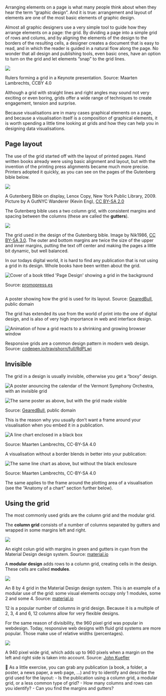 Arranging elements on a page is what many people think about when they hear the term “graphic design”.  And it is true: arrangement and layout of elements are one of the most basic elements of graphic design.

Almost all graphic designers use a very simple tool to guide how they arrange elements on a page: the grid. By dividing a page into a simple grid of rows and colums, and by aligning the elements of the design to the borders of the resulting cells, a designer creates a document that is easy to read, and in which the reader is guided in a natural flow along the page. No wonder that all design and publishing tools, even basic ones, have an option to turn on the grid and let elements “snap” to the grid lines.

![ ](Grid%20and%20arrangement%204ba513397bf6413d900e7c2944888770/keynote-grid.png)

Rulers forming a grid in a Keynote presentation. Source: Maarten Lambrechts, CCBY 4.0

Although a grid with straight lines and right angles may sound not very exciting or even boring, grids offer a wide range of techniques to create engagement, tension and surprise.

Because visualisations are in many cases graphical elements on a page, and because a visualisation itself is a composition of graphical elements, it is worth spending a little time looking at grids and how they can help you in designing data visualisations.

## Page layout

The use of the grid started off with the layout of printed pages. Hand written books already were using basic alignment and layout, but with the invention of the printing press alignments became much more precise. Printers adopted it quickly, as you can see on the pages of the Gutenberg bible below.

![ ](Grid%20and%20arrangement%204ba513397bf6413d900e7c2944888770/Gutenberg_Bible_Lenox_Copy_New_York_Public_Library_2009._Pic_01.jpg)

A Gutenberg Bible on display, Lenox Copy, New York Public Library, 2009. Picture by A GutNYC Wanderer (Kevin Eng), [CC BY-SA 2.0](https://creativecommons.org/licenses/by-sa/2.02021-12-15)

The Gutenberg bible uses a two column grid, with consistent margins and spacing between the columns (these are called the **gutters**).

![ ](Grid%20and%20arrangement%204ba513397bf6413d900e7c2944888770/1280px-Gutenberg_Bible_Proportions.svg.png)

The grid used in the design of the Gutenberg bible. Image by Nik1986, [CC BY-SA 3.0](https://creativecommons.org/licenses/by-sa/3.0). The outer and bottom margins are twice the size of the upper and inner margins, putting the text off center and making the pages a little bit dynamic, but well balanced.

In our todays digital world, it is hard to find any publication that is not using a grid in its design. Whole books have been written about the grid.

![Cover of a book titled 'Page Design' showing a grid in the background](Grid%20and%20arrangement%204ba513397bf6413d900e7c2944888770/page-design-309647601.jpg)

Source: [promopress.es](http://www.promopress.es/en/diseno-grafico-101580304/page-design-1120802-000-0001.html)

<p class="center">
<img src="Grid%20and%20arrangement%204ba513397bf6413d900e7c2944888770/grid-fade.gif" class="max-600" alt=""/>
</p>

A poster showing how the grid is used for its layout. Source: [GearedBull](https://commons.wikimedia.org/wiki/File:Grid2aib.svg), public domain

The grid has extended its use from the world of print into the one of digital design, and is also of very high importance in web and interface design.

![Animation of how a grid reacts to a shrinking and growing browser window](Grid%20and%20arrangement%204ba513397bf6413d900e7c2944888770/responsive-grid.gif)

Responsive grids are a common design pattern in modern web design. Source: [codepen.io/travishorn/full/RdPLwj](https://codepen.io/travishorn/full/RdPLwj)

## Invisible

The grid in a design is usually invisible, otherwise you get a “boxy” design.

<p class="center">
<img src="Grid%20and%20arrangement%204ba513397bf6413d900e7c2944888770/vermont-without-grid2x.png" class="max-600" alt="A poster anouncing the calendar of the Vermont Symphony Orchestra, with an invisible grid"/>
</p>

<p class="center">
<img src="Grid%20and%20arrangement%204ba513397bf6413d900e7c2944888770/Grid2aib.svg.png" class="max-600" alt="The same poster as above, but with the grid made visible"/>
</p>

Source: [GearedBull](https://commons.wikimedia.org/wiki/File:Grid2aib.svg), public domain 

This is the reason why you usually don’t want a frame around your visualisation when you embed it in a publication.

<p class="center">
<img src="Grid%20and%20arrangement%204ba513397bf6413d900e7c2944888770/chart-with-border2x.png" class="max-600" alt="A line chart enclosed in a black box"/>
</p>

Source: Maarten Lambrechts, CC-BY-SA 4.0

A visualisation without a border blends in better into your publication:

<p class="center">
<img src="Grid%20and%20arrangement%204ba513397bf6413d900e7c2944888770/chart-without-border2x.png" class="max-600" alt="The same line chart as above, but without the black enclosure"/>
</p>

Source: Maarten Lambrechts, CC-BY-SA 4.0

The same applies to the frame around the plotting area of a visualisation (see the “Anatomy of a chart” section further below).

## Using the grid

The most commonly used grids are the column grid and the modular grid.

The **column grid** consists of a number of columns separated by gutters and wrapped in some margins left and right.

![ ](Grid%20and%20arrangement%204ba513397bf6413d900e7c2944888770/material-design-grid.png)

An eight colun grid with margins in green and gutters in cyan from the Material Design design system. Source: [material.io](https://material.io/design/layout/responsive-layout-grid.html)

A **modular design** adds rows to a column grid, creating cells in the design. These cells are called **modules**. 

![ ](Grid%20and%20arrangement%204ba513397bf6413d900e7c2944888770/material-design-grid-2.png)

An 8 by 4 grid in the Material Design design system. This is an example of a modular use of the grid: some visual elements occupy only 1 modules, some 2 and some 4. Source: [material.io](https://material.io/design/layout/responsive-layout-grid.html)

12 is a popular number of columns in grid design. Because it is a multiple of 2, 3, 4 and 6, 12 columns allow for very flexible designs.

For the same reason of divisibility, the 960 pixel grid was popular in webdesign. Today, responsive web designs with fluid grid systems are more popular. Those make use of relative widths (percentages).

![ ](Grid%20and%20arrangement%204ba513397bf6413d900e7c2944888770/grid-layout-960.jpg)

A 940 pixel wide grid, which adds up to 960 pixels when a margin on the left and right side is taken into account. Source: [John Kuefler](https://johnkuefler.com/axure-template-download-960-grid/)

<aside>
🔎 As a little exercise, you can grab any publication (a book, a folder, a poster, a news paper, a web page, ...) and try to identify and describe the grid used for the layout:
- Is the publication using a column grid, a modular grid, or a less common type of grid?
- How many columns and rows can you identify?
- Can you find the margins and gutters?

</aside>